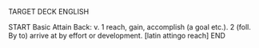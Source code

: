 TARGET DECK
ENGLISH

START
Basic
Attain
Back: v. 1 reach, gain, accomplish (a goal etc.). 2 (foll. By to) arrive at by effort or development. [latin attingo reach]
END

